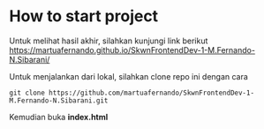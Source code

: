 # How to start project

Untuk melihat hasil akhir, silahkan kunjungi link berikut
https://martuafernando.github.io/SkwnFrontendDev-1-M.Fernando-N.Sibarani/

Untuk menjalankan dari lokal, silahkan clone repo ini dengan cara

```git
git clone https://github.com/martuafernando/SkwnFrontendDev-1-M.Fernando-N.Sibarani.git
```

Kemudian buka **index.html**
